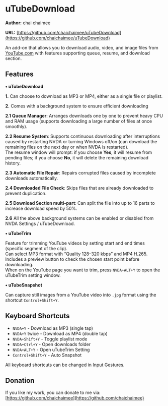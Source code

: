 # uTubeDownload

**Author:** chai chaimee  

**URL:** [https://github.com/chaichaimee/uTubeDownload](https://github.com/chaichaimee/uTubeDownload)  


An add-on that allows you to download audio, video, and image files from [YouTube.com](https://www.youtube.com) with features supporting queue, resume, and download section.  


## Features  


**• uTubeDownload**  

**1.** Can choose to download as MP3 or MP4, either as a single file or playlist.  

**2.** Comes with a background system to ensure efficient downloading  

**2.1 Queue Manager**: Arranges downloads one by one to prevent heavy CPU and RAM usage (supports downloading a large number of files at once smoothly).  

**2.2 Resume System**: Supports continuous downloading after interruptions caused by restarting NVDA or turning Windows off/on (can download the remaining files on the next day or when NVDA is restarted).  
The resume window will prompt: if you choose **Yes**, it will resume from pending files; if you choose **No**, it will delete the remaining download history.  

**2.3 Automatic File Repair**: Repairs corrupted files caused by incomplete downloads automatically.  

**2.4 Downloaded File Check**: Skips files that are already downloaded to prevent duplication.  

**2.5 Download Section multi-part**: Can split the file into up to 16 parts to increase download speed by 50%.  

**2.6** All the above background systems can be enabled or disabled from NVDA Settings / uTubeDownload.  


**• uTubeTrim**  

Feature for trimming YouTube videos by setting start and end times (specific segment of the clip).  
Can select MP3 format with “Quality 128–320 kbps” and MP4 H.265.  
Includes a preview button to check the chosen start point before downloading.  
When on the YouTube page you want to trim, press `NVDA+ALT+Y` to open the uTubeTrim setting window.  


**• uTubeSnapshot**  

Can capture still images from a YouTube video into `.jpg` format using the shortcut `Control+Shift+Y`.  


## Keyboard Shortcuts  

- `NVDA+Y` - Download as MP3 (single tap)  
- `NVDA+Y` twice - Download as MP4 (double tap)  
- `NVDA+Shift+Y` - Toggle playlist mode  
- `NVDA+Ctrl+Y` - Open downloads folder  
- `NVDA+ALT+Y` - Open uTubeTrim Setting  
- `Control+Shift+Y` - Auto Snapshot  

All keyboard shortcuts can be changed in Input Gestures.  


## Donation  

If you like my work, you can donate to me via:  
[https://github.com/chaichaimee](https://github.com/chaichaimee)

